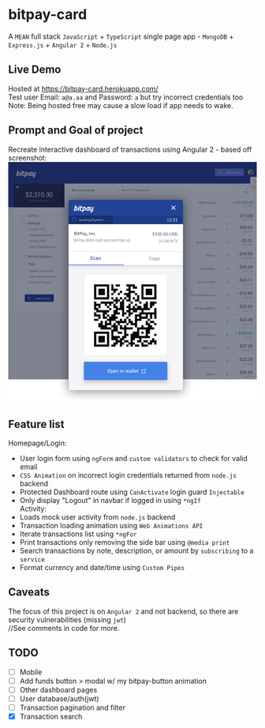 # bitpay-card
A `MEAN` full stack `JavaScript` + `TypeScript` single page app - `MongoDB` + `Express.js` + `Angular 2` + `Node.js`

## Live Demo
Hosted at https://bitpay-card.herokuapp.com/  
Test user Email: `a@a.aa` and Password: `a` but try incorrect credentials too  
Note: Being hosted free may cause a slow load if app needs to wake.  

## Prompt and Goal of project
Recreate interactive dashboard of transactions using Angular 2 - based off screenshot:
![prompt](src/_assets/images/prompt.png)

## Feature list
Homepage/Login:
* User login form using `ngForm` and `custom validators` to check for valid email  
* `CSS Animation` on incorrect login credentials returned from `node.js` backend  
* Protected Dashboard route using `CanActivate` login guard `Injectable`  
* Only display "Logout" in navbar if logged in using `*ngIf`  
Activity:
* Loads mock user activity from `node.js` backend  
* Transaction loading animation using `Web Animations API`  
* Iterate transactions list using `*ngFor`  
* Print transactions only removing the side bar using `@media print`  
* Search transactions by note, description, or amount by `subscribing` to a `service`  
* Format currency and date/time using `Custom Pipes`  

## Caveats
The focus of this project is on `Angular 2` and not backend, so there are security vulnerabilities (missing `jwt`)  
//See comments in code for more.  

## TODO
- [ ] Mobile  
- [ ] Add funds button > modal w/ my bitpay-button animation  
- [ ] Other dashboard pages
- [ ] User database/auth(jwt)  
- [ ] Transaction pagination and filter  
- [x] Transaction search  
